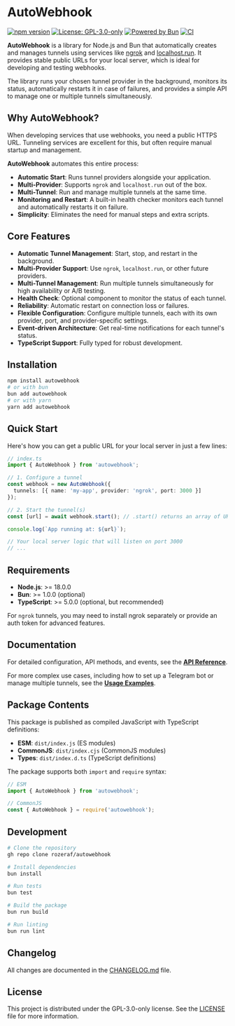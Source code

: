 # AutoWebhook

[![npm version](https://img.shields.io/npm/v/autowebhook.svg)](https://www.npmjs.com/package/autowebhook)
[![License: GPL-3.0-only](https://img.shields.io/badge/License-GPL--3.0--only-blue.svg)](https://www.gnu.org/licenses/gpl-3.0.html)
[![Powered by Bun](https://img.shields.io/badge/powered%20by-Bun-black.svg?style=flat&logo=bun)](https://bun.sh)
[![CI](https://github.com/rozeraf/autowebhook/actions/workflows/ci.yml/badge.svg)](https://github.com/rozeraf/autowebhook/actions/workflows/ci.yml)

**AutoWebhook** is a library for Node.js and Bun that automatically creates and manages tunnels using services like [ngrok](https://ngrok.com/) and [localhost.run](https://localhost.run). It provides stable public URLs for your local server, which is ideal for developing and testing webhooks.

The library runs your chosen tunnel provider in the background, monitors its status, automatically restarts it in case of failures, and provides a simple API to manage one or multiple tunnels simultaneously.

## Why AutoWebhook?

When developing services that use webhooks, you need a public HTTPS URL. Tunneling services are excellent for this, but often require manual startup and management.

**AutoWebhook** automates this entire process:

- **Automatic Start**: Runs tunnel providers alongside your application.
- **Multi-Provider**: Supports `ngrok` and `localhost.run` out of the box.
- **Multi-Tunnel**: Run and manage multiple tunnels at the same time.
- **Monitoring and Restart**: A built-in health checker monitors each tunnel and automatically restarts it on failure.
- **Simplicity**: Eliminates the need for manual steps and extra scripts.

## Core Features

- **Automatic Tunnel Management**: Start, stop, and restart in the background.
- **Multi-Provider Support**: Use `ngrok`, `localhost.run`, or other future providers.
- **Multi-Tunnel Management**: Run multiple tunnels simultaneously for high availability or A/B testing.
- **Health Check**: Optional component to monitor the status of each tunnel.
- **Reliability**: Automatic restart on connection loss or failures.
- **Flexible Configuration**: Configure multiple tunnels, each with its own provider, port, and provider-specific settings.
- **Event-driven Architecture**: Get real-time notifications for each tunnel's status.
- **TypeScript Support**: Fully typed for robust development.

## Installation

```bash
npm install autowebhook
# or with bun
bun add autowebhook
# or with yarn
yarn add autowebhook
```

## Quick Start

Here's how you can get a public URL for your local server in just a few lines:

```typescript
// index.ts
import { AutoWebhook } from 'autowebhook';

// 1. Configure a tunnel
const webhook = new AutoWebhook({
  tunnels: [{ name: 'my-app', provider: 'ngrok', port: 3000 }]
});

// 2. Start the tunnel(s)
const [url] = await webhook.start(); // .start() returns an array of URLs

console.log(`App running at: ${url}`);

// Your local server logic that will listen on port 3000
// ...
```

## Requirements

- **Node.js**: >= 18.0.0
- **Bun**: >= 1.0.0 (optional)
- **TypeScript**: >= 5.0.0 (optional, but recommended)

For `ngrok` tunnels, you may need to install ngrok separately or provide an auth token for advanced features.

## Documentation

For detailed configuration, API methods, and events, see the **[API Reference](./API.md)**.

For more complex use cases, including how to set up a Telegram bot or manage multiple tunnels, see the **[Usage Examples](./EXAMPLES.md)**.

## Package Contents

This package is published as compiled JavaScript with TypeScript definitions:

- **ESM**: `dist/index.js` (ES modules)
- **CommonJS**: `dist/index.cjs` (CommonJS modules)
- **Types**: `dist/index.d.ts` (TypeScript definitions)

The package supports both `import` and `require` syntax:

```typescript
// ESM
import { AutoWebhook } from 'autowebhook';

// CommonJS
const { AutoWebhook } = require('autowebhook');
```

## Development

```bash
# Clone the repository
gh repo clone rozeraf/autowebhook

# Install dependencies
bun install

# Run tests
bun test

# Build the package
bun run build

# Run linting
bun run lint
```

## Changelog

All changes are documented in the [CHANGELOG.md](./CHANGELOG.md) file.

## License

This project is distributed under the GPL-3.0-only license. See the [LICENSE](./LICENSE) file for more information.